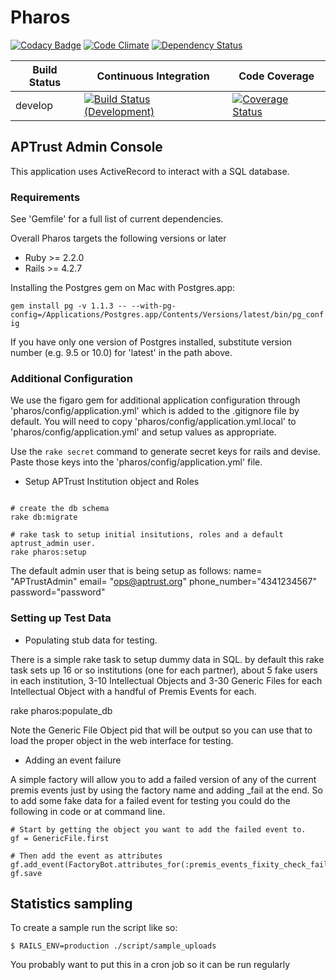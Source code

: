 # Pharos

[![Codacy Badge](https://api.codacy.com/project/badge/Grade/5d37b48c4c5547cca0c9c61a5887f589)](https://www.codacy.com/app/cdahlhausen/pharos?utm_source=github.com&amp;utm_medium=referral&amp;utm_content=APTrust/pharos&amp;utm_campaign=Badge_Grade)
[![Code Climate](https://codeclimate.com/github/APTrust/pharos.png)](https://codeclimate.com/github/APTrust/pharos.png?branch=develop)
[![Dependency Status](https://gemnasium.com/badges/github.com/APTrust/pharos.svg)](https://gemnasium.com/github.com/APTrust/pharos)

Build Status | Continuous Integration | Code Coverage
--- | --- | ---
develop | [![Build Status (Development)](https://travis-ci.org/APTrust/pharos.png?branch=develop)](https://travis-ci.org/APTrust/pharos) | [![Coverage Status](https://coveralls.io/repos/github/APTrust/pharos/badge.svg?branch=develop)](https://coveralls.io/github/APTrust/pharos?branch=develop)

## APTrust Admin Console

This application uses ActiveRecord to interact with a SQL database.

### Requirements

See 'Gemfile' for a full list of current dependencies.

Overall Pharos targets the following versions or later

* Ruby >= 2.2.0
* Rails >= 4.2.7

Installing the Postgres gem on Mac with Postgres.app:

`gem install pg -v 1.1.3 -- --with-pg-config=/Applications/Postgres.app/Contents/Versions/latest/bin/pg_config`

If you have only one version of Postgres installed, substitute version number (e.g. 9.5 or 10.0) for 'latest' in the path above.

### Additional Configuration

We use the figaro gem for additional application configuration through 'pharos/config/application.yml' which is added
to the .gitignore file by default.  You will need to copy 'pharos/config/application.yml.local' to
'pharos/config/application.yml' and setup values as appropriate.

Use the ``` rake secret ``` command to generate secret keys for rails and devise.  Paste those keys into the 'pharos/config/application.yml' file.


* Setup APTrust Institution object and Roles

````

# create the db schema
rake db:migrate

# rake task to setup initial insitutions, roles and a default aptrust_admin user.
rake pharos:setup
````

The default admin user that is being setup as follows:
    name= "APTrustAdmin"
    email= "ops@aptrust.org"
    phone_number="4341234567"
    password="password"

### Setting up Test Data

* Populating stub data for testing.

There is a simple rake task to setup dummy data in SQL. by default this rake task sets up 16 or so institutions
(one for each partner), about 5 fake users in each institution, 3-10 Intellectual Objects and 3-30 Generic Files for
each Intellectual Object with a handful of Premis Events for each.

rake pharos:populate_db

Note the Generic File Object pid that will be output so you can use that to load the proper object in the web
interface for testing.

*  Adding an event failure

A simple factory will allow you to add a failed version of any of the current premis events just by
using the factory name and adding _fail at the end.  So to add some fake data for a failed event for
testing you could do the following in code or at command line.

````
# Start by getting the object you want to add the failed event to.
gf = GenericFile.first

# Then add the event as attributes
gf.add_event(FactoryBot.attributes_for(:premis_events_fixity_check_fail))
gf.save
````
## Statistics sampling
To create a sample run the script like so:
```
$ RAILS_ENV=production ./script/sample_uploads
```
You probably want to put this in a cron job so it can be run regularly
